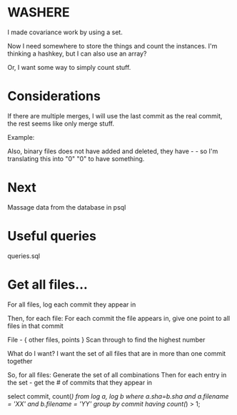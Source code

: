 # WASHERE
I made covariance work by using a set.

Now I need somewhere to store the things and count the instances.
I'm thinking a hashkey, but I can also use an array?

Or, I want some way to simply count stuff.

# Considerations
If there are multiple merges, I will use the last commit as the real commit,
the rest seems like only merge stuff.

Example:

Also, binary files does not have added and deleted, they have - -
so I'm translating this into "0" "0" to have something.

# Next
Massage data from the database in psql

# Useful queries
queries.sql

# Get all files...
For all files, log each commit they appear in

Then, for each file:
For each commit the file appears in, give one point to all files in that commit

File - { other files, points }
Scan through to find the highest number

What do I want?
I want the set of all files that are in more than one commit together

So, for all files:
Generate the set of all combinations
Then for each entry in the set - get the # of commits that they appear in

select commit, count(*) from log a, log b where a.sha=b.sha and a.filename = 'XX' and b.filename = 'YY' group by commit having count(*) > 1;
